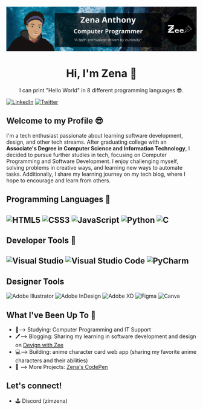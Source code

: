 ![GitHub Banner](github-banner-2023.png)

<div align="center">
  <h1>Hi, I'm Zena 👋</h1>
  <p>I can print "Hello World" in 8 different programming languages 😎.</p>
</div>

[![LinkedIn](https://img.shields.io/badge/Linkedin-%230077B5.svg?logo=linkedin&logoColor=white)](https://www.linkedin.com/in/zenaanthony/)
[![Twitter](https://img.shields.io/badge/Twitter-%231DA1F2.svg?style=for-the-badge&logo=Twitter&logoColor=white)](https://twitter.com/zimzena)

## Welcome to my Profile 😎

I'm a tech enthusiast passionate about learning software development, design, and other tech streams. After graduating college with an <strong>Associate's Degree in Computer Science and Information Technology</strong>, I decided to pursue further studies in tech, focusing on Computer Programming and Software Development. I enjoy challenging myself, solving problems in creative ways, and learning new ways to automate tasks. Additionally, I share my learning journey on my tech blog, where I hope to encourage and learn from others.

## Programming Languages 🧰
![HTML5](https://img.shields.io/badge/html5-%23E34F26.svg?style=for-the-badge&logo=html5&logoColor=white)
![CSS3](https://img.shields.io/badge/css3-%231572B6.svg?style=for-the-badge&logo=css3&logoColor=white)
![JavaScript](https://img.shields.io/badge/javascript-%23323330.svg?style=for-the-badge&logo=javascript&logoColor=%23F7DF1E)
![Python](https://img.shields.io/badge/python-3670A0?style=for-the-badge&logo=python&logoColor=ffdd54)
![C](https://img.shields.io/badge/c-%2300599C.svg?style=for-the-badge&logo=c&logoColor=white)
---
## Developer Tools 🧰
![Visual Studio](https://img.shields.io/badge/Visual%20Studio-5C2D91.svg?style=for-the-badge&logo=visual-studio&logoColor=white)
![Visual Studio Code](https://img.shields.io/badge/Visual%20Studio%20Code-0078d7.svg?style=for-the-badge&logo=visual-studio-code&logoColor=white)
![PyCharm](https://img.shields.io/badge/pycharm-143?style=for-the-badge&logo=pycharm&logoColor=black&color=black&labelColor=green)
---
## Designer Tools
![Adobe Illustrator](https://img.shields.io/badge/adobe%20illustrator-%23FF9A00.svg?style=for-the-badge&logo=adobe%20illustrator&logoColor=white)
![Adobe InDesign](https://img.shields.io/badge/Adobe%20InDesign-49021F?style=for-the-badge&logo=adobeindesign&logoColor=white)
![Adobe XD](https://img.shields.io/badge/Adobe%20XD-470137?style=for-the-badge&logo=Adobe%20XD&logoColor=#FF61F6)
![Figma](https://img.shields.io/badge/figma-%23F24E1E.svg?style=for-the-badge&logo=figma&logoColor=white)
![Canva](https://img.shields.io/badge/Canva-%2300C4CC.svg?style=for-the-badge&logo=Canva&logoColor=white)

## What I've Been Up To 💪
- 🏫--> Studying: Computer Programming and IT Support
- 🖊️--> Blogging: Sharing my learning in software development and design on [Devign with Zee](https://devignwithzee.wordpress.com/)
- 💻--> Building: anime character card web app (sharing my favorite anime characters and their abilities)
- 👀 --> More Projects: [Zena's CodePen](https://codepen.io/zena-a)

## Let's connect!
- 🕹 Discord (zimzena)
